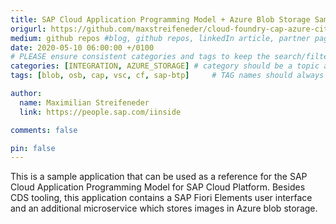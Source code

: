```yaml
---
title: SAP Cloud Application Programming Model + Azure Blob Storage Sample
origurl: https://github.com/maxstreifeneder/cloud-foundry-cap-azure-cities
medium: github repos #blog, github repos, linkedIn article, partner pages
date: 2020-05-10 06:00:00 +/0100
# PLEASE ensure consistent categories and tags to keep the search/filtering meaningful!
categories: [INTEGRATION, AZURE_STORAGE] # category should be a topic and sub-category primary product
tags: [blob, osb, cap, vsc, cf, sap-btp]     # TAG names should always be lowercase

author:
  name: Maximilian Streifeneder
  link: https://people.sap.com/iinside

comments: false

pin: false
---
```


This is a sample application that can be used as a reference for the SAP Cloud Application Programming Model for SAP Cloud Platform. Besides CDS tooling, this application contains a SAP Fiori Elements user interface and an additional microservice which stores images in Azure blob storage.
